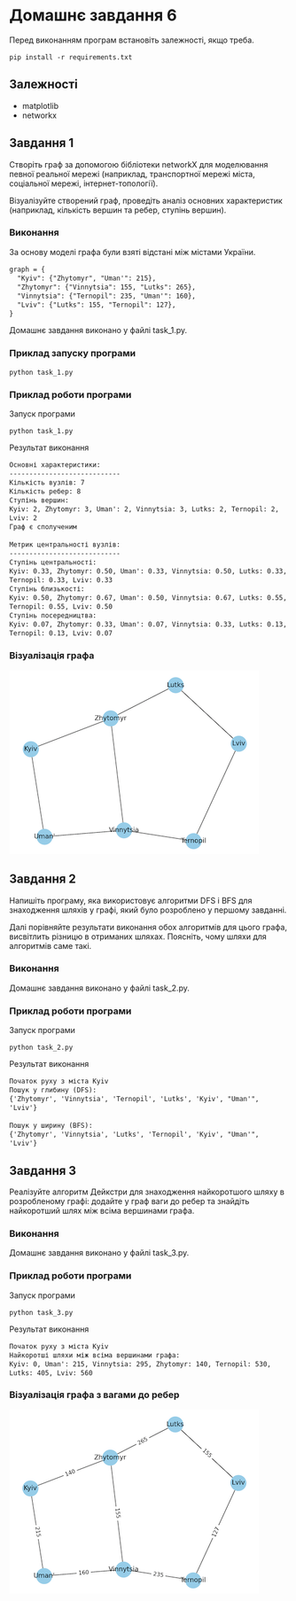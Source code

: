 # Домашнє завдання 6

Перед виконанням програм встановіть залежності, якщо треба.

```
pip install -r requirements.txt
```

## Залежності

-   matplotlib
-   networkx

## Завдання 1

Створіть граф за допомогою бібліотеки networkX для моделювання певної реальної мережі (наприклад, транспортної мережі міста, соціальної мережі, інтернет-топології).

Візуалізуйте створений граф, проведіть аналіз основних характеристик (наприклад, кількість вершин та ребер, ступінь вершин).

### Виконання

За основу моделі графа були взяті відстані між містами України.

```
graph = {
  "Kyiv": {"Zhytomyr", "Uman'": 215},
  "Zhytomyr": {"Vinnytsia": 155, "Lutks": 265},
  "Vinnytsia": {"Ternopil": 235, "Uman'": 160},
  "Lviv": {"Lutks": 155, "Ternopil": 127},
}
```

Домашнє завдання виконано у файлі task_1.py.

### Приклад запуску програми

```
python task_1.py
```

### Приклад роботи програми

Запуск програми

```
python task_1.py
```

Результат виконання

```
Основні характеристики:
----------------------------
Кількість вузлів: 7
Кількість ребер: 8
Ступінь вершин:
Kyiv: 2, Zhytomyr: 3, Uman': 2, Vinnytsia: 3, Lutks: 2, Ternopil: 2, Lviv: 2
Граф є сполученим

Метрик центральності вузлів:
----------------------------
Ступінь центральності:
Kyiv: 0.33, Zhytomyr: 0.50, Uman': 0.33, Vinnytsia: 0.50, Lutks: 0.33, Ternopil: 0.33, Lviv: 0.33
Ступінь близькості:
Kyiv: 0.50, Zhytomyr: 0.67, Uman': 0.50, Vinnytsia: 0.67, Lutks: 0.55, Ternopil: 0.55, Lviv: 0.50
Ступінь посередництва:
Kyiv: 0.07, Zhytomyr: 0.33, Uman': 0.07, Vinnytsia: 0.33, Lutks: 0.13, Ternopil: 0.13, Lviv: 0.07
```

### Візуалізація графа

![Граф](./assets/graph.png)

## Завдання 2

Напишіть програму, яка використовує алгоритми DFS і BFS для знаходження шляхів у графі, який було розроблено у першому завданні.

Далі порівняйте результати виконання обох алгоритмів для цього графа, висвітлить різницю в отриманих шляхах. Поясніть, чому шляхи для алгоритмів саме такі.

### Виконання

Домашнє завдання виконано у файлі task_2.py.

### Приклад роботи програми

Запуск програми

```
python task_2.py
```

Результат виконання

```
Початок руху з міста Kyiv
Пошук у глибину (DFS):
{'Zhytomyr', 'Vinnytsia', 'Ternopil', 'Lutks', 'Kyiv', "Uman'", 'Lviv'}

Пошук у ширину (BFS):
{'Zhytomyr', 'Vinnytsia', 'Lutks', 'Ternopil', 'Kyiv', "Uman'", 'Lviv'}
```

## Завдання 3

Реалізуйте алгоритм Дейкстри для знаходження найкоротшого шляху в розробленому графі: додайте у граф ваги до ребер та знайдіть найкоротший шлях між всіма вершинами графа.

### Виконання

Домашнє завдання виконано у файлі task_3.py.

### Приклад роботи програми

Запуск програми

```
python task_3.py
```

Результат виконання

```
Початок руху з міста Kyiv
Найкоротші шляхи між всіма вершинами графа:
Kyiv: 0, Uman': 215, Vinnytsia: 295, Zhytomyr: 140, Ternopil: 530, Lutks: 405, Lviv: 560
```

### Візуалізація графа з вагами до ребер

![Граф з вагами до ребер](./assets/graph_with_weight.png)
